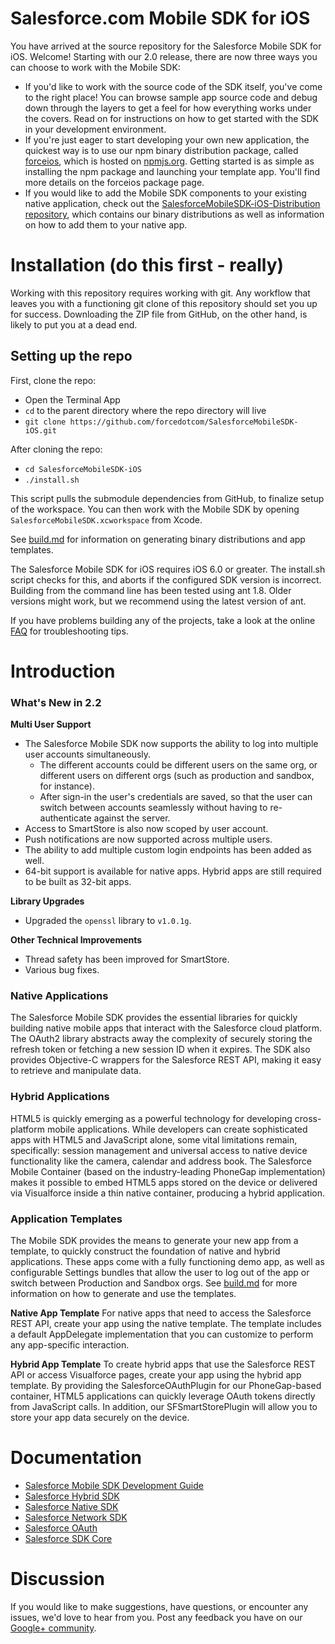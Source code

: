 # Salesforce.com Mobile SDK for iOS

You have arrived at the source repository for the Salesforce Mobile SDK for iOS.  Welcome!  Starting with our 2.0 release, there are now three ways you can choose to work with the Mobile SDK:

- If you'd like to work with the source code of the SDK itself, you've come to the right place!  You can browse sample app source code and debug down through the layers to get a feel for how everything works under the covers.  Read on for instructions on how to get started with the SDK in your development environment.
- If you're just eager to start developing your own new application, the quickest way is to use our npm binary distribution package, called [forceios](https://npmjs.org/package/forceios), which is hosted on [npmjs.org](https://npmjs.org/).  Getting started is as simple as installing the npm package and launching your template app.  You'll find more details on the forceios package page.
- If you would like to add the Mobile SDK components to your existing native application, check out the [SalesforceMobileSDK-iOS-Distribution repository](https://github.com/forcedotcom/SalesforceMobileSDK-iOS-Distribution), which contains our binary distributions as well as information on how to add them to your native app.

Installation (do this first - really)
==
Working with this repository requires working with git.  Any workflow that leaves you with a functioning git clone of this repository should set you up for success.  Downloading the ZIP file from GitHub, on the other hand, is likely to put you at a dead end.

## Setting up the repo
First, clone the repo:

- Open the Terminal App
- `cd` to the parent directory where the repo directory will live
- `git clone https://github.com/forcedotcom/SalesforceMobileSDK-iOS.git`

After cloning the repo:

- `cd SalesforceMobileSDK-iOS`
- `./install.sh`

This script pulls the submodule dependencies from GitHub, to finalize setup of the workspace.  You can then work with the Mobile SDK by opening `SalesforceMobileSDK.xcworkspace` from Xcode.

See [build.md](build.md) for information on generating binary distributions and app templates.

The Salesforce Mobile SDK for iOS requires iOS 6.0 or greater.  The install.sh script checks for this, and aborts if the configured SDK version is incorrect.  Building from the command line has been tested using ant 1.8.  Older versions might work, but we recommend using the latest version of ant.

If you have problems building any of the projects, take a look at the online [FAQ](https://github.com/forcedotcom/SalesforceMobileSDK-iOS/wiki/FAQ) for troubleshooting tips.

Introduction
==

### What's New in 2.2

**Multi User Support**
- The Salesforce Mobile SDK now supports the ability to log into multiple user accounts simultaneously.
	- The different accounts could be different users on the same org, or different users on different orgs (such as production and sandbox, for instance).
	- After sign-in the user's credentials are saved, so that the user can switch between accounts seamlessly without having to re-authenticate against the server.
- Access to SmartStore is also now scoped by user account.
- Push notifications are now supported across multiple users.
- The ability to add multiple custom login endpoints has been added as well.
- 64-bit support is available for native apps.  Hybrid apps are still required to be built as 32-bit apps.

**Library Upgrades**
- Upgraded the `openssl` library to `v1.0.1g`.

**Other Technical Improvements**
- Thread safety has been improved for SmartStore.
- Various bug fixes.

### Native Applications
The Salesforce Mobile SDK provides the essential libraries for quickly building native mobile apps that interact with the Salesforce cloud platform. The OAuth2 library abstracts away the complexity of securely storing the refresh token or fetching a new session ID when it expires. The SDK also provides Objective-C wrappers for the Salesforce REST API, making it easy to retrieve and manipulate data.

### Hybrid Applications
HTML5 is quickly emerging as a powerful technology for developing cross-platform mobile applications. While developers can create sophisticated apps with HTML5 and JavaScript alone, some vital limitations remain, specifically: session management and universal access to native device functionality like the camera, calendar and address book. The Salesforce Mobile Container (based on the industry-leading PhoneGap implementation) makes it possible to embed HTML5 apps stored on the device or delivered via Visualforce inside a thin native container, producing a hybrid application.

### Application Templates
The Mobile SDK provides the means to generate your new app from a template, to quickly construct the foundation of native and hybrid applications.  These apps come with a fully functioning demo app, as well as configurable Settings bundles that allow the user to log out of the app or switch between Production and Sandbox orgs.  See [build.md](build.md) for more information on how to generate and use the templates.

**Native App Template**
For native apps that need to access the Salesforce REST API, create your app using the native template.  The template includes a default AppDelegate implementation that you can customize to perform any app-specific interaction.

**Hybrid App Template**
To create hybrid apps that use the Salesforce REST API or access Visualforce pages, create your app using the hybrid app template. By providing the SalesforceOAuthPlugin for our PhoneGap-based container, HTML5 applications can quickly leverage OAuth tokens directly from JavaScript calls.  In addition, our SFSmartStorePlugin will allow you to store your app data securely on the device.

Documentation
==

* [Salesforce Mobile SDK Development Guide](https://github.com/forcedotcom/SalesforceMobileSDK-Shared/blob/master/doc/mobile_sdk.pdf?raw=true)
* [Salesforce Hybrid SDK](http://forcedotcom.github.io/SalesforceMobileSDK-iOS/Documentation/SalesforceHybridSDK/html/index.html)
* [Salesforce Native SDK](http://forcedotcom.github.io/SalesforceMobileSDK-iOS/Documentation/SalesforceNativeSDK/html/index.html)
* [Salesforce Network SDK](http://forcedotcom.github.io/SalesforceMobileSDK-iOS/Documentation/SalesforceNetworkSDK/html/index.html)
* [Salesforce OAuth](http://forcedotcom.github.io/SalesforceMobileSDK-iOS/Documentation/SalesforceOAuth/html/index.html)
* [Salesforce SDK Core](http://forcedotcom.github.io/SalesforceMobileSDK-iOS/Documentation/SalesforceSDKCore/html/index.html)


Discussion
==

If you would like to make suggestions, have questions, or encounter any issues, we'd love to hear from you. Post any feedback you have on our [Google+ community](https://plus.google.com/communities/114225252149514546445).
